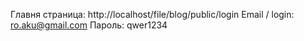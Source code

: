 

Главня страница: http://localhost/file/blog/public/login 
Email / login: ro.aku@gmail.com
Пароль: qwer1234

<!-- * Задача была не тежялой, способен на более трудное. Единственное что я упустил, это Nginx который никак не устанавливался на мой windows)). Почти не работал над дизайном сайта. -->
